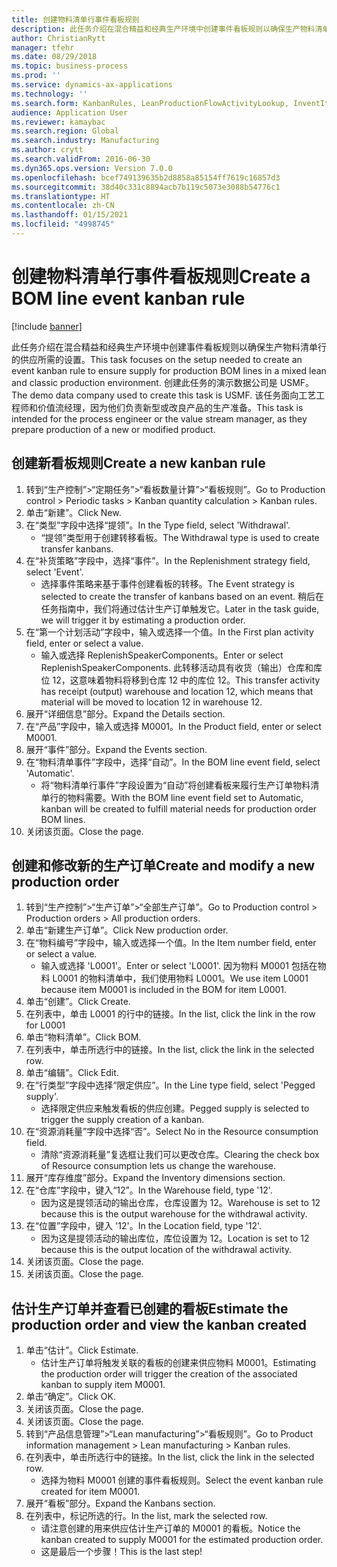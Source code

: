 ```yaml
---
title: 创建物料清单行事件看板规则
description: 此任务介绍在混合精益和经典生产环境中创建事件看板规则以确保生产物料清单行的供应所需的设置。
author: ChristianRytt
manager: tfehr
ms.date: 08/29/2018
ms.topic: business-process
ms.prod: ''
ms.service: dynamics-ax-applications
ms.technology: ''
ms.search.form: KanbanRules, LeanProductionFlowActivityLookup, InventItemIdLookupSimple, ProdTableListPage, ProdTableCreate, InventItemIdLookupPurchase, ProdTable, ProdBOM, ProdParmCostEstimation
audience: Application User
ms.reviewer: kamaybac
ms.search.region: Global
ms.search.industry: Manufacturing
ms.author: crytt
ms.search.validFrom: 2016-06-30
ms.dyn365.ops.version: Version 7.0.0
ms.openlocfilehash: bcef749139635b2d8858a85154ff7619c16857d3
ms.sourcegitcommit: 38d40c331c8894acb7b119c5073e3088b54776c1
ms.translationtype: HT
ms.contentlocale: zh-CN
ms.lasthandoff: 01/15/2021
ms.locfileid: "4998745"
---
```

# <a name="create-a-bom-line-event-kanban-rule"></a><span data-ttu-id="b5280-103">创建物料清单行事件看板规则</span><span class="sxs-lookup"><span data-stu-id="b5280-103">Create a BOM line event kanban rule</span></span>

[!include [banner](../../includes/banner.md)]

<span data-ttu-id="b5280-104">此任务介绍在混合精益和经典生产环境中创建事件看板规则以确保生产物料清单行的供应所需的设置。</span><span class="sxs-lookup"><span data-stu-id="b5280-104">This task focuses on the setup needed to create an event kanban rule to ensure supply for production BOM lines in a mixed lean and classic production environment.</span></span> <span data-ttu-id="b5280-105">创建此任务的演示数据公司是 USMF。</span><span class="sxs-lookup"><span data-stu-id="b5280-105">The demo data company used to create this task is USMF.</span></span> <span data-ttu-id="b5280-106">该任务面向工艺工程师和价值流经理，因为他们负责新型或改良产品的生产准备。</span><span class="sxs-lookup"><span data-stu-id="b5280-106">This task is intended for the process engineer or the value stream manager, as they prepare production of a new or modified product.</span></span>


## <a name="create-a-new-kanban-rule"></a><span data-ttu-id="b5280-107">创建新看板规则</span><span class="sxs-lookup"><span data-stu-id="b5280-107">Create a new kanban rule</span></span>
1. <span data-ttu-id="b5280-108">转到“生产控制”>“定期任务”>“看板数量计算”>“看板规则”。</span><span class="sxs-lookup"><span data-stu-id="b5280-108">Go to Production control > Periodic tasks > Kanban quantity calculation > Kanban rules.</span></span>
2. <span data-ttu-id="b5280-109">单击“新建”。</span><span class="sxs-lookup"><span data-stu-id="b5280-109">Click New.</span></span>
3. <span data-ttu-id="b5280-110">在“类型”字段中选择“提领”。</span><span class="sxs-lookup"><span data-stu-id="b5280-110">In the Type field, select 'Withdrawal'.</span></span>
    * <span data-ttu-id="b5280-111">“提领”类型用于创建转移看板。</span><span class="sxs-lookup"><span data-stu-id="b5280-111">The Withdrawal type is used to create transfer kanbans.</span></span>  
4. <span data-ttu-id="b5280-112">在“补货策略”字段中，选择“事件”。</span><span class="sxs-lookup"><span data-stu-id="b5280-112">In the Replenishment strategy field, select 'Event'.</span></span>
    * <span data-ttu-id="b5280-113">选择事件策略来基于事件创建看板的转移。</span><span class="sxs-lookup"><span data-stu-id="b5280-113">The Event strategy is selected to create the transfer of kanbans based on an event.</span></span> <span data-ttu-id="b5280-114">稍后在任务指南中，我们将通过估计生产订单触发它。</span><span class="sxs-lookup"><span data-stu-id="b5280-114">Later in the task guide, we will trigger it by estimating a production order.</span></span>  
5. <span data-ttu-id="b5280-115">在“第一个计划活动”字段中，输入或选择一个值。</span><span class="sxs-lookup"><span data-stu-id="b5280-115">In the First plan activity field, enter or select a value.</span></span>
    * <span data-ttu-id="b5280-116">输入或选择 ReplenishSpeakerComponents。</span><span class="sxs-lookup"><span data-stu-id="b5280-116">Enter or select ReplenishSpeakerComponents.</span></span> <span data-ttu-id="b5280-117">此转移活动具有收货（输出）仓库和库位 12，这意味着物料将移到仓库 12 中的库位 12。</span><span class="sxs-lookup"><span data-stu-id="b5280-117">This transfer activity has receipt (output) warehouse and location 12, which means that material will be moved to location 12 in warehouse 12.</span></span>  
6. <span data-ttu-id="b5280-118">展开“详细信息”部分。</span><span class="sxs-lookup"><span data-stu-id="b5280-118">Expand the Details section.</span></span>
7. <span data-ttu-id="b5280-119">在“产品”字段中，输入或选择 M0001。</span><span class="sxs-lookup"><span data-stu-id="b5280-119">In the Product field, enter or select M0001.</span></span>
8. <span data-ttu-id="b5280-120">展开“事件”部分。</span><span class="sxs-lookup"><span data-stu-id="b5280-120">Expand the Events section.</span></span>
9. <span data-ttu-id="b5280-121">在“物料清单事件”字段中，选择“自动”。</span><span class="sxs-lookup"><span data-stu-id="b5280-121">In the BOM line event field, select 'Automatic'.</span></span>
    * <span data-ttu-id="b5280-122">将“物料清单行事件”字段设置为“自动”将创建看板来履行生产订单物料清单行的物料需要。</span><span class="sxs-lookup"><span data-stu-id="b5280-122">With the BOM line event field set to Automatic, kanban will be created to fulfill material needs for production order BOM lines.</span></span>  
10. <span data-ttu-id="b5280-123">关闭该页面。</span><span class="sxs-lookup"><span data-stu-id="b5280-123">Close the page.</span></span>

## <a name="create-and-modify-a-new-production-order"></a><span data-ttu-id="b5280-124">创建和修改新的生产订单</span><span class="sxs-lookup"><span data-stu-id="b5280-124">Create and modify a new production order</span></span>
1. <span data-ttu-id="b5280-125">转到“生产控制”>“生产订单”>“全部生产订单”。</span><span class="sxs-lookup"><span data-stu-id="b5280-125">Go to Production control > Production orders > All production orders.</span></span>
2. <span data-ttu-id="b5280-126">单击“新建生产订单”。</span><span class="sxs-lookup"><span data-stu-id="b5280-126">Click New production order.</span></span>
3. <span data-ttu-id="b5280-127">在“物料编号”字段中，输入或选择一个值。</span><span class="sxs-lookup"><span data-stu-id="b5280-127">In the Item number field, enter or select a value.</span></span>
    * <span data-ttu-id="b5280-128">输入或选择 'L0001'。</span><span class="sxs-lookup"><span data-stu-id="b5280-128">Enter or select 'L0001'.</span></span> <span data-ttu-id="b5280-129">因为物料 M0001 包括在物料 L0001 的物料清单中，我们使用物料 L0001。</span><span class="sxs-lookup"><span data-stu-id="b5280-129">We use item L0001 because item M0001 is included in the BOM for item L0001.</span></span>  
4. <span data-ttu-id="b5280-130">单击“创建”。</span><span class="sxs-lookup"><span data-stu-id="b5280-130">Click Create.</span></span>
5. <span data-ttu-id="b5280-131">在列表中，单击 L0001 的行中的链接。</span><span class="sxs-lookup"><span data-stu-id="b5280-131">In the list, click the link in the row for L0001</span></span>
6. <span data-ttu-id="b5280-132">单击“物料清单”。</span><span class="sxs-lookup"><span data-stu-id="b5280-132">Click BOM.</span></span>
7. <span data-ttu-id="b5280-133">在列表中，单击所选行中的链接。</span><span class="sxs-lookup"><span data-stu-id="b5280-133">In the list, click the link in the selected row.</span></span>
8. <span data-ttu-id="b5280-134">单击“编辑”。</span><span class="sxs-lookup"><span data-stu-id="b5280-134">Click Edit.</span></span>
9. <span data-ttu-id="b5280-135">在“行类型”字段中选择“限定供应”。</span><span class="sxs-lookup"><span data-stu-id="b5280-135">In the Line type field, select 'Pegged supply'.</span></span>
    * <span data-ttu-id="b5280-136">选择限定供应来触发看板的供应创建。</span><span class="sxs-lookup"><span data-stu-id="b5280-136">Pegged supply is selected to trigger the supply creation of a kanban.</span></span>  
10. <span data-ttu-id="b5280-137">在“资源消耗量”字段中选择“否”。</span><span class="sxs-lookup"><span data-stu-id="b5280-137">Select No in the Resource consumption field.</span></span>
    * <span data-ttu-id="b5280-138">清除“资源消耗量”复选框让我们可以更改仓库。</span><span class="sxs-lookup"><span data-stu-id="b5280-138">Clearing the check box of Resource consumption lets us change the warehouse.</span></span>  
11. <span data-ttu-id="b5280-139">展开“库存维度”部分。</span><span class="sxs-lookup"><span data-stu-id="b5280-139">Expand the Inventory dimensions section.</span></span>
12. <span data-ttu-id="b5280-140">在“仓库”字段中，键入“12”。</span><span class="sxs-lookup"><span data-stu-id="b5280-140">In the Warehouse field, type '12'.</span></span>
    * <span data-ttu-id="b5280-141">因为这是提领活动的输出仓库，仓库设置为 12。</span><span class="sxs-lookup"><span data-stu-id="b5280-141">Warehouse is set to 12 because this is the output warehouse for the withdrawal activity.</span></span>  
13. <span data-ttu-id="b5280-142">在“位置”字段中，键入 '12'。</span><span class="sxs-lookup"><span data-stu-id="b5280-142">In the Location field, type '12'.</span></span>
    * <span data-ttu-id="b5280-143">因为这是提领活动的输出库位，库位设置为 12。</span><span class="sxs-lookup"><span data-stu-id="b5280-143">Location is set to 12 because this is the output location of the withdrawal activity.</span></span>  
14. <span data-ttu-id="b5280-144">关闭该页面。</span><span class="sxs-lookup"><span data-stu-id="b5280-144">Close the page.</span></span>
15. <span data-ttu-id="b5280-145">关闭该页面。</span><span class="sxs-lookup"><span data-stu-id="b5280-145">Close the page.</span></span>

## <a name="estimate-the-production-order-and-view-the-kanban-created"></a><span data-ttu-id="b5280-146">估计生产订单并查看已创建的看板</span><span class="sxs-lookup"><span data-stu-id="b5280-146">Estimate the production order and view the kanban created</span></span>
1. <span data-ttu-id="b5280-147">单击“估计”。</span><span class="sxs-lookup"><span data-stu-id="b5280-147">Click Estimate.</span></span>
    * <span data-ttu-id="b5280-148">估计生产订单将触发关联的看板的创建来供应物料 M0001。</span><span class="sxs-lookup"><span data-stu-id="b5280-148">Estimating the production order will trigger the creation of the associated kanban to supply item M0001.</span></span>  
2. <span data-ttu-id="b5280-149">单击“确定”。</span><span class="sxs-lookup"><span data-stu-id="b5280-149">Click OK.</span></span>
3. <span data-ttu-id="b5280-150">关闭该页面。</span><span class="sxs-lookup"><span data-stu-id="b5280-150">Close the page.</span></span>
4. <span data-ttu-id="b5280-151">关闭该页面。</span><span class="sxs-lookup"><span data-stu-id="b5280-151">Close the page.</span></span>
5. <span data-ttu-id="b5280-152">转到“产品信息管理”>“Lean manufacturing”>“看板规则”。</span><span class="sxs-lookup"><span data-stu-id="b5280-152">Go to Product information management > Lean manufacturing > Kanban rules.</span></span>
6. <span data-ttu-id="b5280-153">在列表中，单击所选行中的链接。</span><span class="sxs-lookup"><span data-stu-id="b5280-153">In the list, click the link in the selected row.</span></span>
    * <span data-ttu-id="b5280-154">选择为物料 M0001 创建的事件看板规则。</span><span class="sxs-lookup"><span data-stu-id="b5280-154">Select the event kanban rule created for item M0001.</span></span>  
7. <span data-ttu-id="b5280-155">展开“看板”部分。</span><span class="sxs-lookup"><span data-stu-id="b5280-155">Expand the Kanbans section.</span></span>
8. <span data-ttu-id="b5280-156">在列表中，标记所选的行。</span><span class="sxs-lookup"><span data-stu-id="b5280-156">In the list, mark the selected row.</span></span>
    * <span data-ttu-id="b5280-157">请注意创建的用来供应估计生产订单的 M0001 的看板。</span><span class="sxs-lookup"><span data-stu-id="b5280-157">Notice the kanban created to supply M0001 for the estimated production order.</span></span>  
    * <span data-ttu-id="b5280-158">这是最后一个步骤！</span><span class="sxs-lookup"><span data-stu-id="b5280-158">This is the last step!</span></span>  

